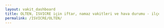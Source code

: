 ```yaml
---
layout: vakit_dashboard
title: OLTEN, ISVICRE için iftar, namaz vakitleri ve hava durumu - ilçe/eyalet seç
permalink: /ISVICRE/OLTEN/
---
```


<script type="text/javascript">
  var GLOBAL_COUNTRY = 'ISVICRE';
  var GLOBAL_CITY = 'OLTEN';
  var GLOBAL_STATE = '';
  var lat = 72;
  var lon = 21;
</script>
